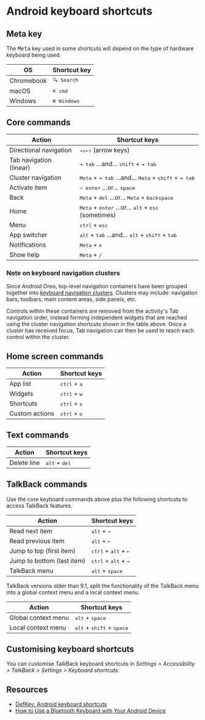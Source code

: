# Android keyboard shortcuts


## Meta key

The <kbd>Meta</kbd> key used in some shortcuts will depend on the type of hardware keyboard being used.

OS          |  Shortcut key
------------|----------------
Chromebook  |  <kbd>🔍 Search</kbd>
macOS       |  <kbd>⌘ cmd</kbd>
Windows     |  <kbd>⊞ Windows</kbd>


## Core commands

Action                   |  Shortcut keys
-------------------------|-----------------
Directional navigation   | <kbd>→</kbd><kbd>↓</kbd><kbd>←</kbd><kbd>↑</kbd> (arrow keys)
Tab navigation (linear)  | <kbd>⇥ tab</kbd> …and… <kbd>shift</kbd> + <kbd>⇥ tab</kbd>
Cluster navigation       | <kbd>Meta</kbd> + <kbd>⇥ tab</kbd> …and… <kbd>Meta</kbd> + <kbd>shift</kbd> + <kbd>⇥ tab</kbd>
Activate item            | <kbd>⏎ enter</kbd> …or… <kbd>space</kbd>
Back                     | <kbd>Meta</kbd> + <kbd>del</kbd> …or… <kbd>Meta</kbd> + <kbd>backspace</kbd>
Home                     | <kbd>Meta</kbd> + <kbd>enter</kbd> …or… <kbd>alt</kbd> + <kbd>esc</kbd> (sometimes)
Menu                     | <kbd>ctrl</kbd> + <kbd>esc</kbd>
App switcher             | <kbd>alt</kbd> + <kbd>tab</kbd> …and… <kbd>alt</kbd> + <kbd>shift</kbd> + <kbd>tab</kbd>
Notifications            | <kbd>Meta</kbd> + <kbd>n</kbd>
Show help                | <kbd>Meta</kbd> + <kbd>/</kbd>

### Note on keyboard navigation clusters

Since Android Oreo, top-level navigation containers have been grouped together into [keyboard navigation clusters](https://developer.android.com/about/versions/oreo/android-8.0#kbnc). Clusters may include: navigation bars, toolbars, main content areas, side panels, etc.

Controls within these containers are removed from the activity's Tab navigation order, instead forming independent widgets that are reached using the cluster navigation shortcuts shown in the table above. Once a cluster has received focus, Tab navigation can then be used to reach each control within the cluster.


## Home screen commands

Action         |  Shortcut keys
---------------|-----------------
App list       | <kbd>ctrl</kbd> + <kbd>a</kbd>
Widgets        | <kbd>ctrl</kbd> + <kbd>w</kbd>
Shortcuts      | <kbd>ctrl</kbd> + <kbd>s</kbd>
Custom actions | <kbd>ctrl</kbd> + <kbd>o</kbd>


## Text commands

Action         |  Shortcut keys
---------------|-----------------
Delete line    | <kbd>alt</kbd> + <kbd>del</kbd>


## TalkBack commands

Use the core keyboard commands above plus the following shortcuts to access TalkBack features.

Action                     |  Shortcut keys
---------------------------|---------------------------
Read next item             | <kbd>alt</kbd> + <kbd>→</kbd>
Read previous item         | <kbd>alt</kbd> + <kbd>←</kbd>
Jump to top (first item)   | <kbd>ctrl</kbd> + <kbd>alt</kbd> + <kbd>←</kbd>
Jump to bottom (last item) | <kbd>ctrl</kbd> + <kbd>alt</kbd> + <kbd>→</kbd>
TalkBack menu              | <kbd>alt</kbd> + <kbd>space</kbd>

TalkBack versions older than 9.1, split the functionality of the TalkBack menu into a global context menu and a local context menu.

Action               |  Shortcut keys
---------------------|---------------------------
Global context menu  | <kbd>alt</kbd> + <kbd>space</kbd>
Local context menu   | <kbd>alt</kbd> + <kbd>shift</kbd> + <kbd>space</kbd>


## Customising keyboard shortcuts

You can customise TalkBack keyboard shortcuts in *Settings > Accessibility > TalkBack > Settings > Keyboard shortcuts*.


## Resources

- [DefKey: Android keyboard shortcuts](https://defkey.com/android-bluetooth-shortcuts)
- [How to Use a Bluetooth Keyboard with Your Android Device](https://www.howtogeek.com/175267/the-htg-guide-to-using-a-bluetooth-keyboard-with-your-android-device/)
